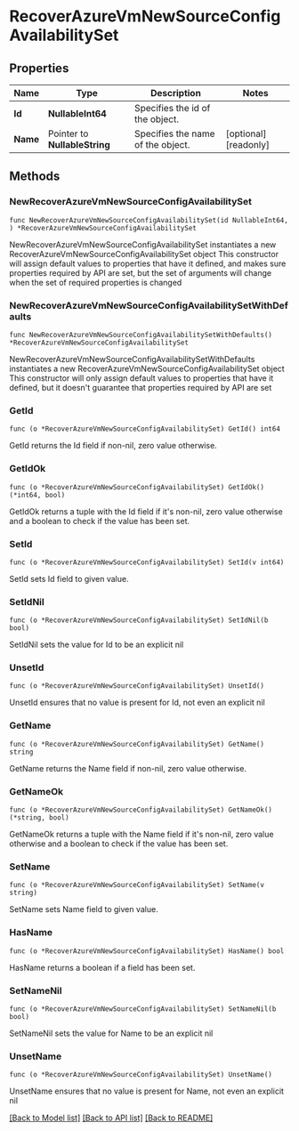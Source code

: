 # RecoverAzureVmNewSourceConfigAvailabilitySet

## Properties

Name | Type | Description | Notes
------------ | ------------- | ------------- | -------------
**Id** | **NullableInt64** | Specifies the id of the object. | 
**Name** | Pointer to **NullableString** | Specifies the name of the object. | [optional] [readonly] 

## Methods

### NewRecoverAzureVmNewSourceConfigAvailabilitySet

`func NewRecoverAzureVmNewSourceConfigAvailabilitySet(id NullableInt64, ) *RecoverAzureVmNewSourceConfigAvailabilitySet`

NewRecoverAzureVmNewSourceConfigAvailabilitySet instantiates a new RecoverAzureVmNewSourceConfigAvailabilitySet object
This constructor will assign default values to properties that have it defined,
and makes sure properties required by API are set, but the set of arguments
will change when the set of required properties is changed

### NewRecoverAzureVmNewSourceConfigAvailabilitySetWithDefaults

`func NewRecoverAzureVmNewSourceConfigAvailabilitySetWithDefaults() *RecoverAzureVmNewSourceConfigAvailabilitySet`

NewRecoverAzureVmNewSourceConfigAvailabilitySetWithDefaults instantiates a new RecoverAzureVmNewSourceConfigAvailabilitySet object
This constructor will only assign default values to properties that have it defined,
but it doesn't guarantee that properties required by API are set

### GetId

`func (o *RecoverAzureVmNewSourceConfigAvailabilitySet) GetId() int64`

GetId returns the Id field if non-nil, zero value otherwise.

### GetIdOk

`func (o *RecoverAzureVmNewSourceConfigAvailabilitySet) GetIdOk() (*int64, bool)`

GetIdOk returns a tuple with the Id field if it's non-nil, zero value otherwise
and a boolean to check if the value has been set.

### SetId

`func (o *RecoverAzureVmNewSourceConfigAvailabilitySet) SetId(v int64)`

SetId sets Id field to given value.


### SetIdNil

`func (o *RecoverAzureVmNewSourceConfigAvailabilitySet) SetIdNil(b bool)`

 SetIdNil sets the value for Id to be an explicit nil

### UnsetId
`func (o *RecoverAzureVmNewSourceConfigAvailabilitySet) UnsetId()`

UnsetId ensures that no value is present for Id, not even an explicit nil
### GetName

`func (o *RecoverAzureVmNewSourceConfigAvailabilitySet) GetName() string`

GetName returns the Name field if non-nil, zero value otherwise.

### GetNameOk

`func (o *RecoverAzureVmNewSourceConfigAvailabilitySet) GetNameOk() (*string, bool)`

GetNameOk returns a tuple with the Name field if it's non-nil, zero value otherwise
and a boolean to check if the value has been set.

### SetName

`func (o *RecoverAzureVmNewSourceConfigAvailabilitySet) SetName(v string)`

SetName sets Name field to given value.

### HasName

`func (o *RecoverAzureVmNewSourceConfigAvailabilitySet) HasName() bool`

HasName returns a boolean if a field has been set.

### SetNameNil

`func (o *RecoverAzureVmNewSourceConfigAvailabilitySet) SetNameNil(b bool)`

 SetNameNil sets the value for Name to be an explicit nil

### UnsetName
`func (o *RecoverAzureVmNewSourceConfigAvailabilitySet) UnsetName()`

UnsetName ensures that no value is present for Name, not even an explicit nil

[[Back to Model list]](../README.md#documentation-for-models) [[Back to API list]](../README.md#documentation-for-api-endpoints) [[Back to README]](../README.md)


